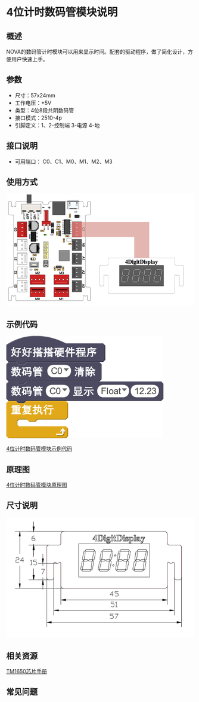 # 4位计时数码管模块说明

## 概述
NOVA的数码管计时模块可以用来显示时间。配套的驱动程序，做了简化设计，方便用户快速上手。

## 参数
- 尺寸：57x24mm
- 工作电压：+5V
- 类型：4位8段共阴数码管
- 接口模式：2510-4p
- 引脚定义：1、2-控制端 3-电源 4-地

## 接口说明
- 可用端口： C0、C1、M0、M1、M2、M3

## 使用方式
![](./images/01.png)

## 示例代码
![](./images/02.png)

[4位计时数码管模块示例代码](http://www.haohaodada.com/show.php?id=947104)

## 原理图
[4位计时数码管模块原理图](https://github.com/Haohaodada-official/haohaodada-docs/blob/master/%E5%8E%9F%E7%90%86%E5%9B%BE/4%E4%BD%8D%E6%95%B0%E7%A0%81%E7%AE%A1%E6%A8%A1%E5%9D%97.pdf)

## 尺寸说明
![](./images/73.png)

## 相关资源

[TM1650芯片手册](https://github.com/Haohaodada-official/haohaodada-docs/blob/master/%E4%B8%BB%E8%A6%81%E8%8A%AF%E7%89%87%E8%AF%B4%E6%98%8E%E4%B9%A6/%E6%95%B0%E7%A0%81%E7%AE%A1-TM1650.PDF)

## 常见问题
